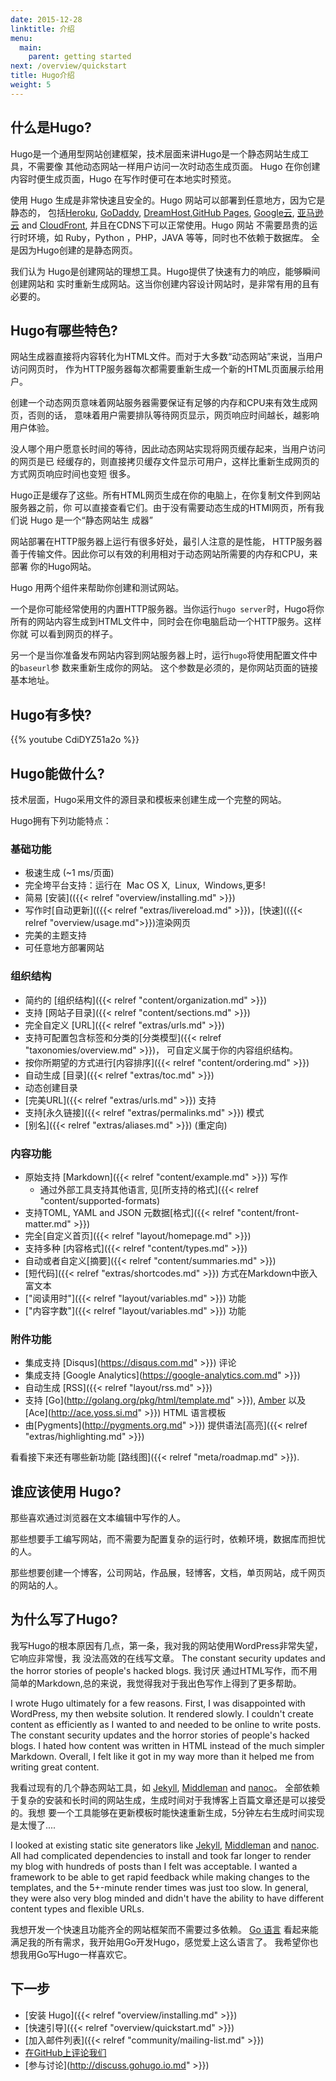 ```yaml
---
date: 2015-12-28
linktitle: 介绍
menu:
  main:
    parent: getting started
next: /overview/quickstart
title: Hugo介绍
weight: 5
---
```


## 什么是Hugo?
Hugo是一个通用型网站创建框架，技术层面来讲Hugo是一个静态网站生成工具，不需要像
其他动态网站一样用户访问一次时动态生成页面。
Hugo 在你创建内容时便生成页面，Hugo 在写作时便可在本地实时预览。
 
使用 Hugo 生成是非常快速且安全的。Hugo 网站可以部署到任意地方，因为它是静态的，
包括[Heroku][], [GoDaddy][], [DreamHost][],[GitHub Pages][], [Google云][Google Cloud Storage], 
[亚马逊云][Amazon S3] and [CloudFront][], 并且在CDNS下可以正常使用。Hugo 网站
不需要昂贵的运行时环境，如 Ruby，Python ，PHP，JAVA 等等，同时也不依赖于数据库。
全是因为Hugo创建的是静态网页。

[Heroku]: https://www.heroku.com/
[GoDaddy]: https://www.godaddy.com/
[DreamHost]: http://www.dreamhost.com/
[GitHub Pages]: https://pages.github.com/
[Google Cloud Storage]: http://cloud.google.com/storage/
[Amazon S3]: http://aws.amazon.com/s3/
[CloudFront]: http://aws.amazon.com/cloudfront/ "Amazon CloudFront"

我们认为 Hugo是创建网站的理想工具。Hugo提供了快速有力的响应，能够瞬间创建网站和
实时重新生成网站。这当你创建内容设计网站时，是非常有用的且有必要的。

## Hugo有哪些特色?

网站生成器直接将内容转化为HTML文件。而对于大多数“动态网站”来说，当用户访问网页时，
作为HTTP服务器每次都需要重新生成一个新的HTML页面展示给用户。

创建一个动态网页意味着网站服务器需要保证有足够的内存和CPU来有效生成网页，否则的话，
意味着用户需要排队等待网页显示，网页响应时间越长，越影响用户体验。

没人哪个用户愿意长时间的等待，因此动态网站实现将网页缓存起来，当用户访问的网页是已
经缓存的，则直接拷贝缓存文件显示可用户，这样比重新生成网页的方式网页响应时间也变短
很多。

Hugo正是缓存了这些。所有HTML网页生成在你的电脑上，在你复制文件到网站服务器之前，你
可以直接查看它们。由于没有需要动态生成的HTMl网页，所有我们说 Hugo 是一个“静态网站生
成器”

网站部署在HTTP服务器上运行有很多好处，最引人注意的是性能， HTTP服务器善于传输文件。因此你可以有效的利用相对于动态网站所需要的内存和CPU，来部署
你的Hugo网站。

Hugo 用两个组件来帮助你创建和测试网站。

一个是你可能经常使用的内置HTTP服务器。当你运行`hugo server`时，Hugo将你所有的网站内容生成到HTML文件中，同时会在你电脑启动一个HTTP服务。这样你就
可以看到网页的样子。

另一个是当你准备发布网站内容到网站服务器上时，运行`hugo`将使用配置文件中的`baseurl`参
数来重新生成你的网站。 这个参数是必须的，是你网站页面的链接基本地址。

## Hugo有多快?

{{% youtube CdiDYZ51a2o %}}

## Hugo能做什么?
 
技术层面，Hugo采用文件的源目录和模板来创建生成一个完整的网站。

Hugo拥有下列功能特点：

### 基础功能

  * 极速生成 (~1&nbsp;ms/页面)
  * 完全垮平台支持：运行在 <i class="fa fa-apple"></i>&nbsp;Mac OS&nbsp;X, <i class="fa fa-linux"></i>&nbsp;Linux, <i class="fa fa-windows"></i>&nbsp;Windows,更多!
  * 简易 [安装](({{< relref "overview/installing.md" >}})
  * 写作时[自动更新](({{< relref "extras/livereload.md" >}})，[快速](({{< relref "overview/usage.md">}})渲染网页
  * 完美的主题支持
  * 可任意地方部署网站

### 组织结构

  * 简约的 [组织结构]({{< relref "content/organization.md" >}})
  * 支持 [网站子目录]({{< relref "content/sections.md" >}})
  * 完全自定义 [URL]({{< relref "extras/urls.md" >}})
  * 支持可配置包含标签和分类的[分类模型]({{< relref "taxonomies/overview.md" >}})， 可自定义属于你的内容组织结构。
  * 按你所期望的方式进行[内容排序]({{< relref "content/ordering.md" >}})
  * 自动生成 [目录]({{< relref "extras/toc.md" >}})
  * 动态创建目录
  * [完美URL]({{< relref "extras/urls.md" >}}) 支持
  * 支持[永久链接]({{< relref "extras/permalinks.md" >}}) 模式
  * [别名]({{< relref "extras/aliases.md" >}}) (重定向)

### 内容功能

  * 原始支持 [Markdown]({{< relref "content/example.md" >}}) 写作
    * 通过外部工具支持其他语言, 见[所支持的格式]({{< relref "content/supported-formats)
  * 支持TOML, YAML and JSON 元数据[格式]({{< relref "content/front-matter.md" >}})
  * 完全[自定义首页]({{< relref "layout/homepage.md" >}})
  * 支持多种 [内容格式]({{< relref "content/types.md" >}})
  * 自动或者自定义[摘要]({{< relref "content/summaries.md" >}})
  * [短代码]({{< relref "extras/shortcodes.md" >}}) 方式在Markdown中嵌入富文本
  * ["阅读用时"]({{< relref "layout/variables.md" >}}) 功能
  * ["内容字数"]({{< relref "layout/variables.md" >}}) 功能

### 附件功能

  * 集成支持 [Disqus](https://disqus.com.md" >}}) 评论
  * 集成支持 [Google Analytics](https://google-analytics.com.md" >}}) 
  * 自动生成 [RSS]({{< relref "layout/rss.md" >}})
  * 支持 [Go](http://golang.org/pkg/html/template.md" >}}), [Amber](https://github.com/eknkc/amber) 以及 [Ace](http://ace.yoss.si.md" >}}) HTML 语言模板
  * 由[Pygments](http://pygments.org.md" >}}) 提供语法[高亮]({{< relref "extras/highlighting.md" >}})  

看看接下来还有哪些新功能 [路线图]({{< relref "meta/roadmap.md" >}}).

## 谁应该使用 Hugo?

那些喜欢通过浏览器在文本编辑中写作的人。 

那些想要手工编写网站，而不需要为配置复杂的运行时，依赖环境，数据库而担忧的人。  

那些想要创建一个博客，公司网站，作品展，轻博客，文档，单页网站，成千网页的网站的人。

## 为什么写了Hugo?

我写Hugo的根本原因有几点，第一条，我对我的网站使用WordPress非常失望，它响应非常慢，我
没法高效的在线写文章。
The constant security updates and the horror stories of people's hacked blogs. 我讨厌
通过HTML写作，而不用简单的Markdown,总的来说，我觉得我对于我出色写作上得到了更多帮助。

I wrote Hugo ultimately for a few reasons. First, I was disappointed with
WordPress, my then website solution. It rendered slowly. I couldn't create
content as efficiently as I wanted to and needed to be online to write
posts. The constant security updates and the horror stories of people's
hacked blogs. I hated how content was written in HTML instead of the much
simpler Markdown. Overall, I felt like it got in my way more than it helped
me from writing great content.

我看过现有的几个静态网站工具，如 [Jekyll][], [Middleman][] and [nanoc][]。
全部依赖于复杂的安装和长时间的网站生成，生成时间对于我博客上百篇文章还是可以接受的。我想
要一个工具能够在更新模板时能快速重新生成，5分钟左右生成时间实现是太慢了....

I looked at existing static site generators like [Jekyll][], [Middleman][] and [nanoc][].
All had complicated dependencies to install and took far longer to render
my blog with hundreds of posts than I felt was acceptable. I wanted
a framework to be able to get rapid feedback while making changes to the
templates, and the 5+-minute render times was just too slow. In general,
they were also very blog minded and didn't have the ability to have
different content types and flexible URLs.

[Jekyll]: http://jekyllrb.com/
[Middleman]: https://middlemanapp.com/
[nanoc]: http://nanoc.ws/

我想开发一个快速且功能齐全的网站框架而不需要过多依赖。
 [Go 语言][Go language] 看起来能满足我的所有需求，我开始用Go开发Hugo，感觉爱上这么语言了。
 我希望你也想我用Go写Hugo一样喜欢它。

[Go language]: http://golang.org/ "The Go Programming Language"

## 下一步

 * [安装 Hugo]({{< relref "overview/installing.md" >}})
 * [快速引导]({{< relref "overview/quickstart.md" >}})
 * [加入邮件列表]({{< relref "community/mailing-list.md" >}})
 * [在GitHub上评论我们](https://github.com/spf13/hugo)
 * [参与讨论](http://discuss.gohugo.io.md" >}})
